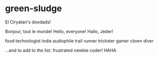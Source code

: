 # green-sludge
El Ciryatan's doodads!


Bonjour, tout le monde! Hello, everyone! Hallo, Jeder!


food technologist
indie audiophile
trail runner
trickster
gamer
clown
diver


...and to add to the list: frustrated newbie coder! HAHA
